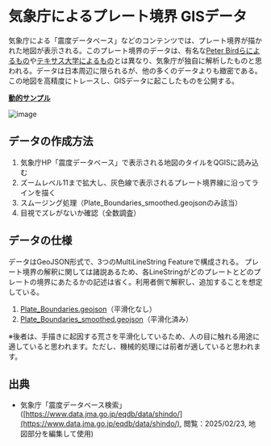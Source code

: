 # 気象庁によるプレート境界 GISデータ
気象庁による「震度データベース」などのコンテンツでは、プレート境界が描かれた地図が表示される。このプレート境界のデータは、有名な[Peter Birdらによるもの](https://github.com/fraxen/tectonicplates)や[テキサス大学によるもの](https://www-udc.ig.utexas.edu/external/plates/data.htm)とは異なり、気象庁が独自に解析したものと思われる。データは日本周辺に限られるが、他の多くのデータよりも緻密である。この地図を高精度にトレースし、GISデータに起こしたものを公開する。

[**動的サンプル**](https://github.com/0Quake/JMA-plate-boundary/blob/main/Plate_Boundaries.geojson)

![image](https://github.com/user-attachments/assets/fba03043-e1ed-44ab-8b57-fdc195d7dadc)

## データの作成方法
1. 気象庁HP「震度データベース」で表示される地図のタイルをQGISに読み込む
2. ズームレベル11まで拡大し、灰色線で表示されるプレート境界線に沿ってラインを描く
3. スムージング処理（Plate_Boundaries_smoothed.geojsonのみ該当）
4. 目視でズレがないか確認（全数調査）

## データの仕様
データはGeoJSON形式で、3つのMultiLineString Featureで構成される。
プレート境界の解釈に関しては諸説あるため、各LineStringがどのプレートとどのプレートの境界にあたるかの記述は省く。利用者側で解釈し、追加することを想定している。
1. [Plate_Boundaries.geojson](https://github.com/0Quake/JMA-plate-boundary/blob/main/Plate_Boundaries.geojson)（平滑化なし）
2. [Plate_Boundaries_smoothed.geojson](https://github.com/0Quake/JMA-plate-boundary/blob/main/Plate_Boundaries_smoothed.geojson)（平滑化済み）

※後者は、手描きに起因する荒さを平滑化しているため、人の目に触れる用途に適していると思われます。ただし、機械的処理には前者が適していると思われます。

## 出典
- 気象庁「震度データベース検索」([https://www.data.jma.go.jp/eqdb/data/shindo/](https://www.data.jma.go.jp/eqdb/data/shindo/), 閲覧：2025/02/23, 地図部分を編集して使用)
